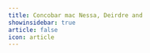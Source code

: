 ```yaml
---
title: Concobar mac Nessa, Deirdre and 
showinsidebar: true 
article: false 
icon: article 
---
```

